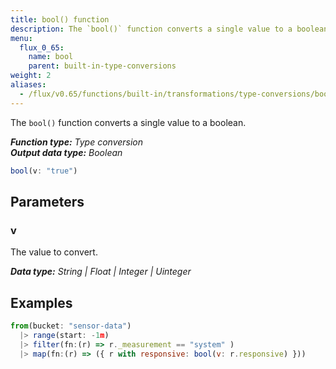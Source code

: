 ```yaml
---
title: bool() function
description: The `bool()` function converts a single value to a boolean.
menu:
  flux_0_65:
    name: bool
    parent: built-in-type-conversions
weight: 2
aliases:
  - /flux/v0.65/functions/built-in/transformations/type-conversions/bool/
---
```


The `bool()` function converts a single value to a boolean.

_**Function type:** Type conversion_  
_**Output data type:** Boolean_

```js
bool(v: "true")
```

## Parameters

### v
The value to convert.

_**Data type:** String | Float | Integer | Uinteger_

## Examples
```js
from(bucket: "sensor-data")
  |> range(start: -1m)
  |> filter(fn:(r) => r._measurement == "system" )
  |> map(fn:(r) => ({ r with responsive: bool(v: r.responsive) }))
```

